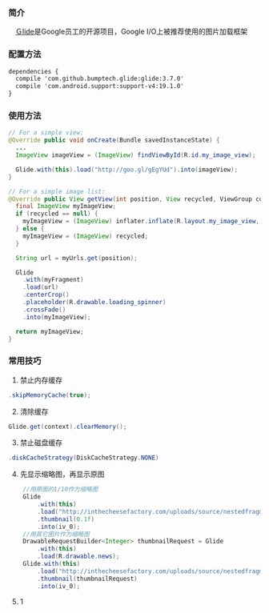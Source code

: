 ### 简介
　[Ｇlide][1]是Google员工的开源项目，Google I/O上被推荐使用的图片加载框架
 
### 配置方法

``` xml
dependencies {
  compile 'com.github.bumptech.glide:glide:3.7.0'
  compile 'com.android.support:support-v4:19.1.0'
}
```

### 使用方法

``` java
// For a simple view:
@Override public void onCreate(Bundle savedInstanceState) {
  ...
  ImageView imageView = (ImageView) findViewById(R.id.my_image_view);

  Glide.with(this).load("http://goo.gl/gEgYUd").into(imageView);
}

// For a simple image list:
@Override public View getView(int position, View recycled, ViewGroup container) {
  final ImageView myImageView;
  if (recycled == null) {
    myImageView = (ImageView) inflater.inflate(R.layout.my_image_view, container, false);
  } else {
    myImageView = (ImageView) recycled;
  }

  String url = myUrls.get(position);

  Glide
    .with(myFragment)
    .load(url)
    .centerCrop()
    .placeholder(R.drawable.loading_spinner)
    .crossFade()
    .into(myImageView);

  return myImageView;
}
```

### 常用技巧

 1. 禁止内存缓存
 
``` java
.skipMemoryCache(true);
```

 2. 清除缓存
 
``` java
Glide.get(context).clearMemory();
```

 3. 禁止磁盘缓存
 
``` java
.diskCacheStrategy(DiskCacheStrategy.NONE)
```

 4. 先显示缩略图，再显示原图
 
``` java
    //用原图的1/10作为缩略图
    Glide
        .with(this)
        .load("http://inthecheesefactory.com/uploads/source/nestedfragment/fragments.png")
        .thumbnail(0.1f)
        .into(iv_0);
    //用其它图片作为缩略图
    DrawableRequestBuilder<Integer> thumbnailRequest = Glide
        .with(this)
        .load(R.drawable.news);
    Glide.with(this)
        .load("http://inthecheesefactory.com/uploads/source/nestedfragment/fragments.png")
        .thumbnail(thumbnailRequest)
        .into(iv_0);
```

 5. 1

  [1]: https://github.com/bumptech/glide